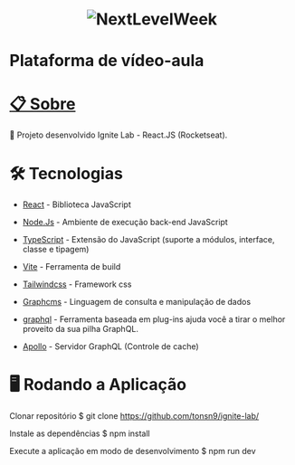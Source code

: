 <h1 align="center">
  <img alt="NextLevelWeek" title="#NextLevelWeek" src="demo_platform.mp4" />
</h1>

<h1 align="">Plataforma de vídeo-aula</h1>


<h1 align="">
    <a href="https://ignite-lab-puce.vercel.app/">📋 Sobre</a>
</h1>
<p align="">🚀 Projeto desenvolvido Ignite Lab - React.JS (Rocketseat).</p>


# 🛠 Tecnologias
* <a href="https://pt-br.reactjs.org/">React</a> - Biblioteca JavaScript

* <a href="https://nodejs.org/en/">Node.Js</a> - Ambiente de execução back-end JavaScript

* <a href="https://www.typescriptlang.org/">TypeScript</a> - Extensão do JavaScript (suporte a módulos, interface, classe e tipagem)

*  <a href="https://vitejs.dev/">Vite</a> - Ferramenta de build

* <a href="https://tailwindcss.com/docs/installation">Tailwindcss</a> - Framework css

*  <a href="https://app.graphcms.com/">Graphcms</a> - Linguagem de consulta e manipulação de dados

* <a href="https://www.graphql-code-generator.com/docs/guides/react">graphql</a> - Ferramenta baseada em plug-ins ajuda você a tirar o melhor proveito da sua pilha GraphQL.

* <a href="https://www.apollographql.com/docs/react/">Apollo</a> - Servidor GraphQL (Controle de cache)

# 🖥️ Rodando a Aplicação

Clonar repositório
$ git clone https://github.com/tonsn9/ignite-lab/

Instale as dependências
$ npm install

Execute a aplicação em modo de desenvolvimento
$ npm run dev


